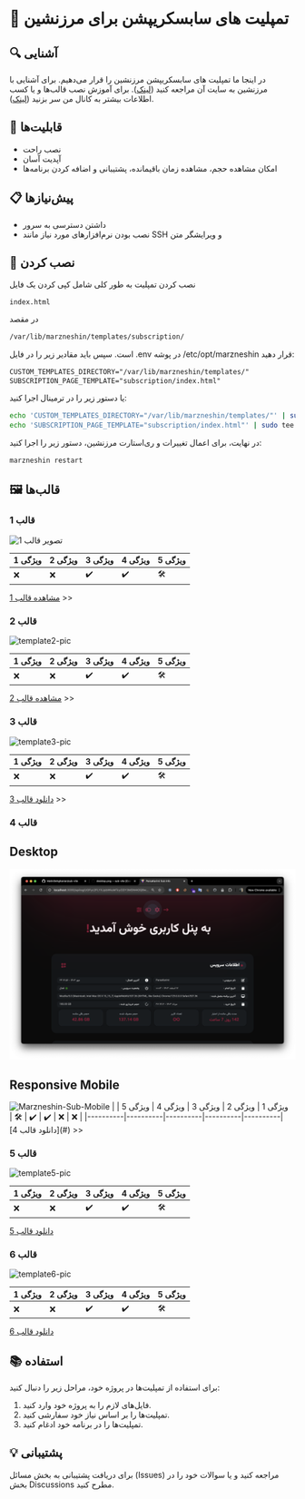 # 🎨 تمپلیت های سابسکریپشن برای مرزنشین

## 🔍 آشنایی

در اینجا ما تمپلیت های سابسکریپشن مرزنشین را قرار می‌دهیم.
برای آشنایی با مرزنشین به سایت آن مراجعه کنید ([لینک](https://github.com/marzneshin/marzneshin)).
برای آموزش نصب قالب‌ها و یا کسب اطلاعات بیشتر به کانال من سر بزنید ([لینک](https://t.me/MattDevChannel)).

## 🚀 قابلیت‌ها
- نصب راحت
- آپدیت آسان
- امکان مشاهده حجم، مشاهده زمان باقیمانده، پشتیبانی و اضافه کردن برنامه‌ها

## 📋 پیش‌نیازها
- داشتن دسترسی به سرور
- نصب بودن نرم‌افزارهای مورد نیاز مانند SSH و ویرایشگر متن

## 🔧 نصب کردن
نصب کردن تمپلیت به طور کلی شامل کپی کردن یک فایل

```text
index.html
```

در مقصد

```bash
/var/lib/marzneshin/templates/subscription/
```
است. سپس باید مقادیر زیر را در فایل .env در پوشه /etc/opt/marzneshin قرار دهید:
```env
CUSTOM_TEMPLATES_DIRECTORY="/var/lib/marzneshin/templates/"
SUBSCRIPTION_PAGE_TEMPLATE="subscription/index.html"
```
یا دستور زیر را در ترمینال اجرا کنید:

```sh
echo 'CUSTOM_TEMPLATES_DIRECTORY="/var/lib/marzneshin/templates/"' | sudo tee -a /etc/opt/marzneshin/.env
echo 'SUBSCRIPTION_PAGE_TEMPLATE="subscription/index.html"' | sudo tee -a /etc/opt/marzneshin/.env
```

در نهایت، برای اعمال تغییرات و ری‌استارت مرزنشین، دستور زیر را اجرا کنید:
```sh
marzneshin restart
```

## 🖼 قالب‌ها
### قالب 1
<img src="https://raw.githubusercontent.com/MatinDehghanian/marzneshin-sub/main/PreviewTemplate.png" alt="تصویر قالب 1" width="400"/>

| ویژگی 1 | ویژگی 2 | ویژگی 3 | ویژگی 4 | ویژگی 5 |
|----------|----------|----------|----------|----------|
| ❌    | ❌    | ✔️   | ✔️   | 🛠️    |

[مشاهده قالب 1](#) >>

### قالب 2
![template2-pic](https://github.com/user-attachments/assets/0a38ff19-6e46-41a6-8250-a8218d6479da)

| ویژگی 1 | ویژگی 2 | ویژگی 3 | ویژگی 4 | ویژگی 5 |
|----------|----------|----------|----------|----------|
| ❌    | ❌    | ✔️   | ✔️   | 🛠️    |

[مشاهده قالب 2](#) >>

### قالب 3
![template3-pic](https://github.com/user-attachments/assets/28323b58-9d1a-4bbf-9ed1-ad81c2d7a35f)

| ویژگی 1 | ویژگی 2 | ویژگی 3 | ویژگی 4 | ویژگی 5 |
|----------|----------|----------|----------|----------|
| ❌    | ❌    | ✔️   | ✔️   | 🛠️    |

[دانلود قالب 3](#) >>

### قالب 4
## Desktop
<img src="https://raw.githubusercontent.com/MatinDehghanian/MarzViteTemplate/assets/images/desktop.png" title="Marzneshin-Sub-Desktop"/>

## Responsive Mobile
<img src="https://raw.githubusercontent.com/MatinDehghanian/MarzViteTemplate/assets/images/web-Mobile.JPEG" title="Marzneshin-Sub-Mobile"/>
| ویژگی 1 | ویژگی 2 | ویژگی 3 | ویژگی 4 | ویژگی 5 |
|----------|----------|----------|----------|----------|
| ❌    | ❌    | ✔️   | ✔️   | 🛠️    |
[دانلود قالب 4](#) >>

### قالب 5
![template5-pic](https://github.com/user-attachments/assets/cf0bfc84-73e0-4266-9924-7bfc9328f19f)

| ویژگی 1 | ویژگی 2 | ویژگی 3 | ویژگی 4 | ویژگی 5 |
|----------|----------|----------|----------|----------|
| ❌    | ❌    | ✔️   | ✔️   | 🛠️    |

[دانلود قالب 5](#)

### قالب 6
![template6-pic](https://github.com/user-attachments/assets/00c207b8-1044-4142-aec6-9f62f1ed706a)

| ویژگی 1 | ویژگی 2 | ویژگی 3 | ویژگی 4 | ویژگی 5 |
|----------|----------|----------|----------|----------|
| ❌    | ❌    | ✔️   | ✔️   | 🛠️    |

[دانلود قالب 6](#)

## 📚 استفاده
برای استفاده از تمپلیت‌ها در پروژه خود، مراحل زیر را دنبال کنید:
1. فایل‌های لازم را به پروژه خود وارد کنید.
2. تمپلیت‌ها را بر اساس نیاز خود سفارشی کنید.
3. تمپلیت‌ها را در برنامه خود ادغام کنید.

## 💡 پشتیبانی
برای دریافت پشتیبانی به بخش مسائل (Issues) مراجعه کنید و یا سوالات خود را در بخش Discussions مطرح کنید.
